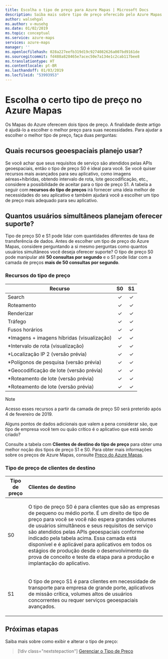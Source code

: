 ```yaml
---
title: Escolha o tipo de preço para Azure Mapas | Microsoft Docs
description: Saiba mais sobre tipo de preço oferecido pelo Azure Mapas
author: walsehgal
ms.author: v-musehg
ms.date: 01/02/2019
ms.topic: conceptual
ms.service: azure-maps
services: azure-maps
manager: ''
ms.openlocfilehash: 028a227eefb319d19c9274082626a007bd9161de
ms.sourcegitcommit: fd488a828465e7acec50e7a134e1c2cab117bee8
ms.translationtype: HT
ms.contentlocale: pt-BR
ms.lasthandoff: 01/03/2019
ms.locfileid: "53993953"
---
```

# <a name="choosing-the-right-pricing-tier-in-azure-maps"></a>Escolha o certo tipo de preço no Azure Mapas

Os Mapas do Azure oferecem dois tipos de preço. A finalidade deste artigo é ajudá-lo a escolher o melhor preço para suas necessidades. Para ajudar a escolher o melhor tipo de preço, faça duas perguntas:

## <a name="what-geospatial-capabilities-do-i-plan-to-use"></a>Quais recursos geoespaciais planejo usar?
Se você achar que seus requisitos de serviço são atendidos pelas APIs geoespaciais, então o tipo de preço S0 é ideal para você. Se você quiser recursos mais avançados para seu aplicativo, como imagens aéreas+híbridas, obtendo intervalo de rota, lote geocodificação, etc., considere a possibilidade de aceitar para o tipo de preço S1. A tabela a seguir com **recursos do tipo de preços** irá fornecer uma ideia melhor de necessidades do seu aplicativo e também ajudará você a escolher um tipo de preço mais adequado para seu aplicativo.

## <a name="how-many-concurrent-users-do-i-plan-to-support"></a>Quantos usuários simultâneos planejam oferecer suporte? 
Tipo de preço S0 e S1 pode lidar com quantidades diferentes de taxa de transferência de dados. Antes de escolher um tipo de preço do Azure Mapas, considere perguntando a si mesmo perguntas como quantos usuários simultâneos você deseja oferecer suporte? O tipo de preço S0 pode manipular até **50 consultas por segundo** e o S1 pode lidar com a camada de preços **mais de 50 consultas por segundo**.

### <a name="pricing-tier-capabilities"></a>Recursos do tipo de preço

| Recurso                              |        S0           |  S1      |
|-----------------------------------------|:-------------------:|:--------:|
| Search                                  |        ✓           |     ✓    |
| Roteamento                                 |        ✓           |     ✓    |
| Renderizar                                  |        ✓           |     ✓    |
| Tráfego                                 |        ✓           |     ✓    |
| Fusos horários                              |        ✓           |     ✓    |
| *Imagens + imagens híbridas (visualização)     |        ✓           |     ✓    |
| *Intervalo de rota (visualização)                  |        ✓           |     ✓    |
| *Localização IP 2 (versão prévia)                |        ✓           |     ✓    |
| *Polígonos de pesquisa (versão prévia)         |        ✓           |     ✓    |
| *Geocodificação de lote (versão prévia)              |        ✓           |     ✓    |
| *Roteamento de lote (versão prévia)                |        ✓           |     ✓    |
| *Roteamento de lote (versão prévia)               |        ✓           |     ✓    |

> [!Note]
> Acesso esses recursos a partir da camada de preço S0 será preterido após 4 de fevereiro de 2019.

Alguns pontos de dados adicionais que valem a pena considerar são, que tipo de empresa você tem ou quão crítico é o aplicativo que está sendo criado?

Consulte a tabela com **Clientes de destino do tipo de preço** para obter uma melhor noção dos tipos de preço S1 e S0. Para obter mais informações sobre os preços de Azure Mapas, consulte [Preço do Azure Mapas](https://azure.microsoft.com/pricing/details/azure-maps/). 

### <a name="pricing-tier-targeted-customers"></a>Tipo de preço de clientes de destino

| Tipo de preço  |        Clientes de destino                                                                |
|---------------|:-----------------------------------------------------------------------------------------|
| S0            |    <p>O tipo de preço S0 é para clientes que são as empresas de pequeno ou médio porte. É um direito de tipo de preço para você se você não espera grandes volumes de usuários simultâneos e seus requisitos de serviço são atendidos pelas APIs geoespaciais conforme indicado pela tabela acima. Essa camada está disponível e é aplicável para aplicativos em todos os estágios de produção desde o desenvolvimento da prova de conceito e teste da etapa para a produção e implantação do aplicativo.<p>|
| S1            |    <p>O tipo de preço S1 é para clientes em necessidade de transporte para empresa de grande porte, aplicativos de missão crítica, volumes altos de usuários concorrentes ou requer serviços geoespaciais avançados.</p>|

## <a name="next-steps"></a>Próximas etapas

Saiba mais sobre como exibir e alterar o tipo de preço:

> [!div class="nextstepaction"]
> [Gerenciar o Tipo de Preço](how-to-manage-pricing-tier.md)

